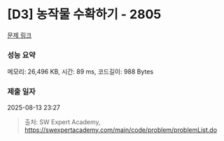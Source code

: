 # [D3] 농작물 수확하기 - 2805 

[문제 링크](https://swexpertacademy.com/main/code/problem/problemDetail.do?contestProbId=AV7GLXqKAWYDFAXB) 

### 성능 요약

메모리: 26,496 KB, 시간: 89 ms, 코드길이: 988 Bytes

### 제출 일자

2025-08-13 23:27



> 출처: SW Expert Academy, https://swexpertacademy.com/main/code/problem/problemList.do